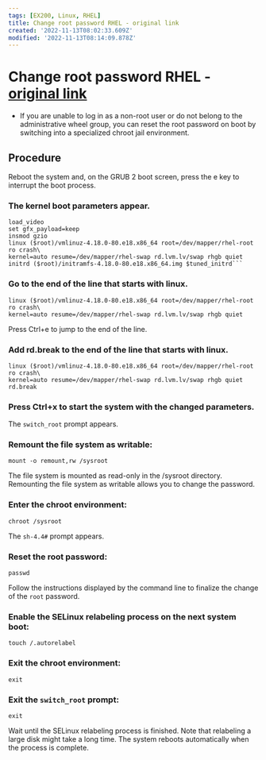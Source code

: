 ```yaml
---
tags: [EX200, Linux, RHEL]
title: Change root password RHEL - original link
created: '2022-11-13T08:02:33.609Z'
modified: '2022-11-13T08:14:09.878Z'
---
```


# Change root password RHEL - [original link ](https://access.redhat.com/documentation/en-us/red_hat_enterprise_linux/8/html/configuring_basic_system_settings/changing-and-resetting-the-root-password-from-the-command-line_configuring-basic-system-settings)

- If you are unable to log in as a non-root user or do not belong to the administrative wheel group, you can reset the root password on boot by switching into a specialized chroot jail environment.

## Procedure

Reboot the system and, on the GRUB 2 boot screen, press the e key to interrupt the boot process.

### The kernel boot parameters appear.

    load_video
    set gfx_payload=keep
    insmod gzio
    linux ($root)/vmlinuz-4.18.0-80.e18.x86_64 root=/dev/mapper/rhel-root ro crash\
    kernel=auto resume=/dev/mapper/rhel-swap rd.lvm.lv/swap rhgb quiet
    initrd ($root)/initramfs-4.18.0-80.e18.x86_64.img $tuned_initrd```

### Go to the end of the line that starts with linux.

    linux ($root)/vmlinuz-4.18.0-80.e18.x86_64 root=/dev/mapper/rhel-root ro crash\
    kernel=auto resume=/dev/mapper/rhel-swap rd.lvm.lv/swap rhgb quiet

Press Ctrl+e to jump to the end of the line.

### Add rd.break to the end of the line that starts with linux.

    linux ($root)/vmlinuz-4.18.0-80.e18.x86_64 root=/dev/mapper/rhel-root ro crash\
    kernel=auto resume=/dev/mapper/rhel-swap rd.lvm.lv/swap rhgb quiet rd.break

### Press Ctrl+x to start the system with the changed parameters.

The `switch_root` prompt appears.

### Remount the file system as writable:

    mount -o remount,rw /sysroot
The file system is mounted as read-only in the /sysroot directory. Remounting the file system as writable allows you to change the password.

### Enter the chroot environment:

    chroot /sysroot
The `sh-4.4#` prompt appears.

### Reset the root password:

    passwd
Follow the instructions displayed by the command line to finalize the change of the `root` password.

### Enable the SELinux relabeling process on the next system boot:

    touch /.autorelabel
### Exit the chroot environment:

    exit
### Exit the `switch_root` prompt:

    exit
Wait until the SELinux relabeling process is finished. Note that relabeling a large disk might take a long time. The system reboots automatically when the process is complete.
